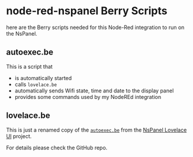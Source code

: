 # node-red-nspanel Berry Scripts

here are the Berry scripts needed for this Node-Red integration to run on the NsPanel.

## autoexec.be

This is a script that
- is automatically started
- calls `lovelace.be`
- automatically sends Wifi state, time and date to the display panel
- provides some commands used by my NodeREd integration

## lovelace.be

This is just a renamed copy of the 
[`autoexec.be`](https://github.com/joBr99/nspanel-lovelace-ui/blob/main/tasmota/autoexec.be) from the 
[NsPanel Lovelace UI](https://github.com/joBr99/nspanel-lovelace-ui) project.

For details please check the GitHub repo.
